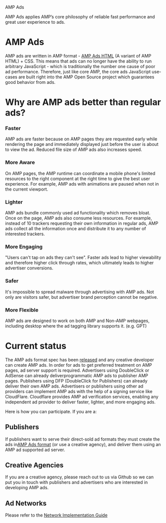 AMP Ads

AMP Ads applies  AMP’s core philosophy of reliable fast performance and  great user experience to ads. 

# AMP Ads 

AMP ads are written in AMP format - [AMP Ads HTML](https://github.com/google/amphtml/blob/master/extensions/amp-a4a/amp-a4a-format.md) (A variant of AMP HTML) + CSS. This means that ads can no longer have the ability to run arbitrary JavaScript - which is traditionally the number one cause of poor ad performance. Therefore, just like core AMP, the core ads JavaScript use-cases are built right into the AMP Open Source project which guarantees good behavior from ads. 

# Why are AMP ads better than regular ads?

### Faster
AMP ads are faster because on AMP pages they are requested early while rendering the page and immediately displayed just before the user is about to view the ad. Reduced file size of AMP ads also increases speed.

### More Aware
On AMP pages, the AMP runtime can coordinate a mobile phone's limited resources to the right component at the right time to give the best user experience. For example, AMP ads with animations are paused when not in the current viewport.

### Lighter
AMP ads bundle commonly used ad functionality which removes bloat.  Once on the page, AMP ads also consume less resources. For example, instead of 10 trackers requesting their own information in regular ads, AMP ads collect all the information once and distribute it to any number of interested trackers. 

### More Engaging
"Users can't tap on ads they can't see". Faster ads lead to higher viewability and therefore higher click through rates, which ultimately leads to higher advertiser conversions.

### Safer
It's impossible to spread malware through advertising with AMP ads. Not only are visitors safer, but advertiser brand perception cannot be negative.

### More Flexible
AMP ads are designed to work on both AMP and Non-AMP webpages,  including desktop where the ad tagging library supports it. (e.g. GPT)

# Current status

The AMP ads format spec has been [released](https://github.com/google/amphtml/blob/master/extensions/amp-a4a/amp-a4a-format.md) and any creative developer can create AMP ads. In order for ads to get preferred treatment on AMP pages, ad server support is required. Advertisers using DoubleClick or  AdSense can  already deliverprogrammatic AMP ads to publisher AMP pages. Publishers using  DFP (DoubleClick for Publishers) can already deliver their own AMP ads. Advertisers or publishers using other ad providers  can implement AMP ads with the help of a signing service like CloudFlare. Cloudflare provides AMP ad verification services, enabling any independent ad provider to deliver faster, lighter, and more engaging ads.

 

Here is how you can participate. If you are a:

## Publishers

If publishers want to serve their direct-sold ad formats they must create the ads in[AMP Ads format](https://github.com/google/amphtml/blob/master/extensions/amp-a4a/amp-a4a-format.md) (or use a creative agency), and deliver them using an AMP ad supported ad server.

## Creative Agencies

If you are a creative agency, please reach out to us via Github so we can put you in touch with publishers and advertisers who are interested in developing AMP ads.

## Ad Networks

Please refer to the [Network Implementation Guide](./Network-Impl-Guide.md)

